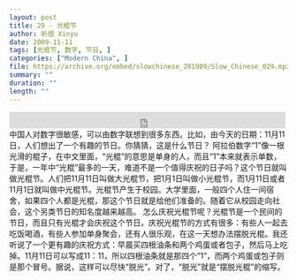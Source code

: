 ```yaml
---
layout: post
title: 29 - 光棍节
author: 昕煜 Xinyu
date: 2009-11-11
tags: [光棍节, 数字, 节日, ]
categories: ["Modern China", ]
file: https://archive.org/embed/slowchinese_201909/Slow_Chinese_029.mp3
summary: ""
duration: ""
length: ""
---
```


<iframe src="https://archive.org/embed/slowchinese_201909/Slow_Chinese_029.mp3" width="500" height="30" frameborder="0" webkitallowfullscreen="true" mozallowfullscreen="true" allowfullscreen></iframe>
中国人对数字很敏感，可以由数字联想到很多东西。比如，由今天的日期：11月11日，人们想出了一个有趣的节日。你猜猜，这是什么节日？
阿拉伯数字“1”像一根光滑的棍子，在中文里面，“光棍”的意思是单身的人，而且“1”本来就表示单数，于是，一年中“光棍”最多的一天，难道不是一个值得庆祝的日子吗？这个节日就叫做光棍节。人们把11月11日叫做大光棍节，把1月1日叫做小光棍节，而1月11日或者11月1日就叫做中光棍节。光棍节产生于校园。大学里面，一般四个人住一间宿舍，如果四个人都是光棍，那这个节日就是给他们准备的。随着它从校园走向社会，这个另类节日的知名度越来越高。
怎么庆祝光棍节呢？光棍节是一个民间的节日，而且只有光棍才会庆祝这个节日。庆祝光棍节的方式有很多：有些人一起去吃饭喝酒，有些人参加单身聚会，还有人很乐观，在这一天想办法摆脱光棍。我还听说了一个更有趣的庆祝方式：早晨买四根油条和两个鸡蛋或者包子，然后马上吃掉。11月11日可以写成11：11，所以四根油条就是那四个“1”，而两个鸡蛋或包子则是那个冒号。据说，这样可以尽快“脱光”。对了，“脱光”就是“摆脱光棍”的缩写。
 
